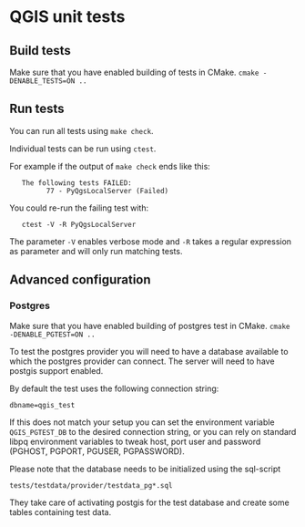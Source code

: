 QGIS unit tests
===============

Build tests
-----------

Make sure that you have enabled building of tests in CMake.
`cmake -DENABLE_TESTS=ON ..`

Run tests
---------

You can run all tests using `make check`.

Individual tests can be run using `ctest`.

For example if the output of `make check` ends like this:


```
   The following tests FAILED:
         77 - PyQgsLocalServer (Failed)
```

You could re-run the failing test with:

```
   ctest -V -R PyQgsLocalServer
```

The parameter `-V` enables verbose mode and `-R` takes a regular expression as
parameter and will only run matching tests.

Advanced configuration
----------------------

### Postgres

Make sure that you have enabled building of postgres test in CMake.
`cmake -DENABLE_PGTEST=ON ..`

To test the postgres provider you will need to have a database available to
which the postgres provider can connect. The server will need to have postgis
support enabled.

By default the test uses the following connection string:

    dbname=qgis_test

If this does not match your setup you can set the environment variable
`QGIS_PGTEST_DB` to the desired connection string, or you can rely
on standard libpq environment variables to tweak host, port user and
password (PGHOST, PGPORT, PGUSER, PGPASSWORD).

Please note that the database needs to be initialized using the sql-script

    tests/testdata/provider/testdata_pg*.sql

They take care of activating postgis for the test database and
create some tables containing test data.
